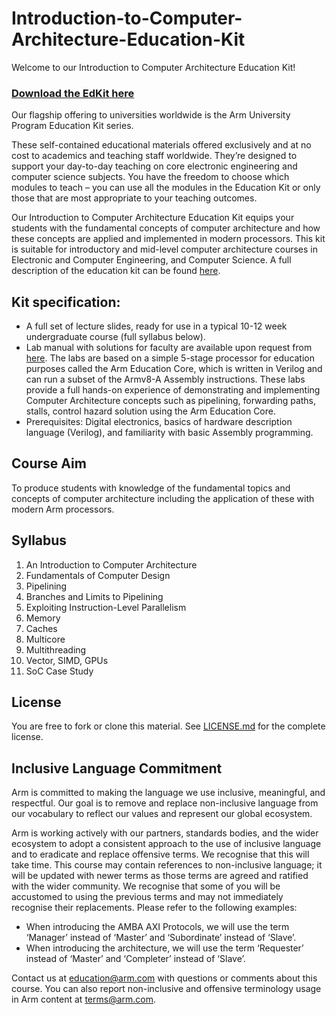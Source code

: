 
# Introduction-to-Computer-Architecture-Education-Kit

Welcome to our Introduction to Computer Architecture Education Kit!

### [Download the EdKit here](https://github.com/arm-university/Introduction-to-Computer-Architecture-Education-Kit/archive/refs/heads/main.zip)

Our flagship offering to universities worldwide is the Arm University Program Education Kit series.

These self-contained educational materials offered exclusively and at no cost to academics and teaching staff worldwide. They’re designed to support your day-to-day teaching on core electronic engineering and computer science subjects. You have the freedom to choose which modules to teach – you can use all the modules in the Education Kit or only those that are most appropriate to your teaching outcomes.

Our Introduction to Computer Architecture Education Kit equips your students with the fundamental concepts of computer architecture and how these concepts are applied and implemented in modern processors. This kit is suitable for introductory and mid-level computer architecture courses in Electronic and Computer Engineering, and Computer Science. A full description of the education kit can be found [here](https://www.arm.com/resources/education/education-kits/computer-architecture).


 ## Kit specification:

* A full set of lecture slides, ready for use in a typical 10-12 week undergraduate course (full syllabus below).
* Lab manual with solutions for faculty are available upon request from [here](https://www.arm.com/resources/education/education-kits/aup-donation-request-form). The labs are based on a simple 5-stage processor for education purposes called the Arm Education Core, which is written in Verilog and can run a subset of the Armv8-A Assembly instructions. These labs provide a full hands-on experience of demonstrating and implementing Computer Architecture concepts such as pipelining, forwarding paths, stalls, control hazard solution using the Arm Education Core. 
* Prerequisites: Digital electronics, basics of hardware description language (Verilog), and familiarity with basic Assembly programming.

## Course Aim
To produce students with knowledge of the fundamental topics and concepts of computer architecture including the application of these with modern Arm processors.

## Syllabus
1.	An Introduction to Computer Architecture
2.	Fundamentals of Computer Design
3.	Pipelining
4.	Branches and Limits to Pipelining
5.	Exploiting Instruction-Level Parallelism
6.	Memory
7.	Caches
8.	Multicore
9.	Multithreading
10.	Vector, SIMD, GPUs
11.	SoC Case Study


## License
You are free to fork or clone this material. See [LICENSE.md](https://github.com/arm-university/Introduction-to-Computer-Architecture-Education-Kit/blob/main/License/LICENSE.md) for the complete license.

## Inclusive Language Commitment
Arm is committed to making the language we use inclusive, meaningful, and respectful. Our goal is to remove and replace non-inclusive language from our vocabulary to reflect our values and represent our global ecosystem.
 
Arm is working actively with our partners, standards bodies, and the wider ecosystem to adopt a consistent approach to the use of inclusive language and to eradicate and replace offensive terms. We recognise that this will take time. This course may contain references to non-inclusive language; it will be updated with newer terms as those terms are agreed and ratified with the wider community. We recognise that some of you will be accustomed to using the previous terms and may not immediately recognise their replacements. Please refer to the following examples:

* When introducing the AMBA AXI Protocols, we will use the term ‘Manager’ instead of ‘Master’ and ‘Subordinate’ instead of ‘Slave’. 
* When introducing the architecture, we will use the term ‘Requester’ instead of ‘Master’ and ‘Completer’ instead of ‘Slave’. 

 
Contact us at education@arm.com with questions or comments about this course. You can also report non-inclusive and offensive terminology usage in Arm content at terms@arm.com.

